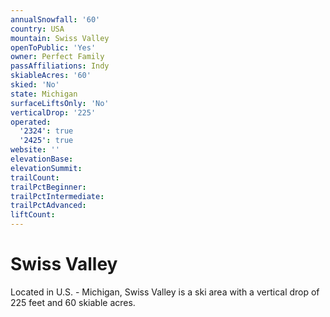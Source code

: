 ```yaml
---
annualSnowfall: '60'
country: USA
mountain: Swiss Valley
openToPublic: 'Yes'
owner: Perfect Family
passAffiliations: Indy
skiableAcres: '60'
skied: 'No'
state: Michigan
surfaceLiftsOnly: 'No'
verticalDrop: '225'
operated:
  '2324': true
  '2425': true
website: ''
elevationBase:
elevationSummit:
trailCount:
trailPctBeginner:
trailPctIntermediate:
trailPctAdvanced:
liftCount:
---
```



# Swiss Valley

Located in U.S. - Michigan, Swiss Valley is a ski area with a vertical drop of 225 feet and 60 skiable acres.
